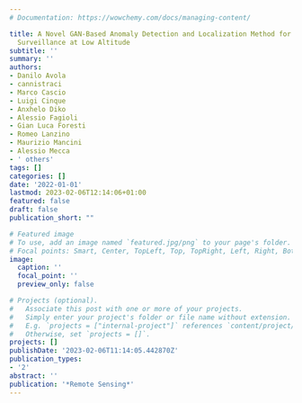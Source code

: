 ```yaml
---
# Documentation: https://wowchemy.com/docs/managing-content/

title: A Novel GAN-Based Anomaly Detection and Localization Method for Aerial Video
  Surveillance at Low Altitude
subtitle: ''
summary: ''
authors:
- Danilo Avola
- cannistraci
- Marco Cascio
- Luigi Cinque
- Anxhelo Diko
- Alessio Fagioli
- Gian Luca Foresti
- Romeo Lanzino
- Maurizio Mancini
- Alessio Mecca
- ' others'
tags: []
categories: []
date: '2022-01-01'
lastmod: 2023-02-06T12:14:06+01:00
featured: false
draft: false
publication_short: ""

# Featured image
# To use, add an image named `featured.jpg/png` to your page's folder.
# Focal points: Smart, Center, TopLeft, Top, TopRight, Left, Right, BottomLeft, Bottom, BottomRight.
image:
  caption: ''
  focal_point: ''
  preview_only: false

# Projects (optional).
#   Associate this post with one or more of your projects.
#   Simply enter your project's folder or file name without extension.
#   E.g. `projects = ["internal-project"]` references `content/project/deep-learning/index.md`.
#   Otherwise, set `projects = []`.
projects: []
publishDate: '2023-02-06T11:14:05.442870Z'
publication_types:
- '2'
abstract: ''
publication: '*Remote Sensing*'
---
```

